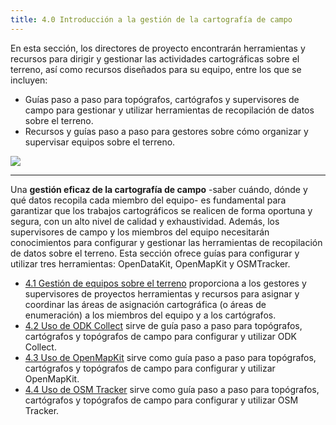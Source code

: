 ```yaml
---
title: 4.0 Introducción a la gestión de la cartografía de campo
---
```


En esta sección, los directores de proyecto encontrarán herramientas y recursos para dirigir y gestionar las actividades cartográficas sobre el terreno, así como recursos diseñados para su equipo, entre los que se incluyen:

* Guías paso a paso para topógrafos, cartógrafos y supervisores de campo para gestionar y utilizar herramientas de recopilación de datos sobre el terreno. 
* Recursos y guías paso a paso para gestores sobre cómo organizar y supervisar equipos sobre el terreno.

![](/images/field_mapping.jpeg)

***

Una **gestión eficaz de la cartografía de campo** -saber cuándo, dónde y qué datos recopila cada miembro del equipo- es fundamental para garantizar que los trabajos cartográficos se realicen de forma oportuna y segura, con un alto nivel de calidad y exhaustividad. Además, los supervisores de campo y los miembros del equipo necesitarán conocimientos para configurar y gestionar las herramientas de recopilación de datos sobre el terreno. Esta sección ofrece guías para configurar y utilizar tres herramientas: OpenDataKit, OpenMapKit y OSMTracker. <br>

* [4.1 Gestión de equipos sobre el terreno](https://hotosm.github.io/toolbox/pages/field-mapping-management/5.4_managing_teams_in_the_field/) proporciona a los gestores y supervisores de proyectos herramientas y recursos para asignar y coordinar las áreas de asignación cartográfica (o áreas de enumeración) a los miembros del equipo y a los cartógrafos.
* [4.2 Uso de ODK Collect](https://hotosm.github.io/toolbox/pages/field-mapping-management/5.1_using_odk_collect/) sirve de guía paso a paso para topógrafos, cartógrafos y topógrafos de campo para configurar y utilizar ODK Collect. 
* [4.3 Uso de OpenMapKit](https://hotosm.github.io/toolbox/pages/field-mapping-management/5.2_using_openmapkit/) sirve como guía paso a paso para topógrafos, cartógrafos y topógrafos de campo para configurar y utilizar OpenMapKit.
* [4.4 Uso de OSM Tracker](https://hotosm.github.io/toolbox/pages/field-mapping-management/4.4_using_osm_tracker/) sirve como guía paso a paso para topógrafos, cartógrafos y topógrafos de campo para configurar y utilizar OSM Tracker.